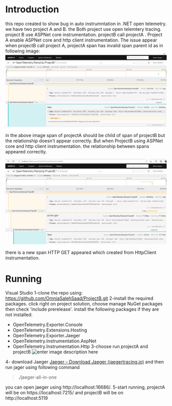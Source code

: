 # Introduction
this repo created to show bug in auto instrumntation in .NET open telemetry.
we have two project A and B. the Both project use open telemtery tracing. project B use ASPNet core instrumentation. projectB call projectA . Project A enable ASPNet core and http client instrumentation.
The issue appear when projectB call project A, projectA span has invalid span parent id as in following image:
![enter image description here](https://github.com/OmniaSalehSaad/ProjectB/blob/master/Images/Screenshot%202022-08-24%20141620.png)
in the above image span of projectA should be child of span of projectB but the relationship doesn't appear correctly.
But when ProjectB using ASPNet core and http client instrumentation. the relationship  between spans appeared correctly.

![enter image description here](https://github.com/OmniaSalehSaad/ProjectB/blob/master/Images/Screenshot%202022-08-24%20142453.png)

there is a new span  HTTP GET appeared which created from HttpClient instrumentation.


# Running

Visual Studio
1-clone the repo using: https://github.com/OmniaSalehSaad/ProjectB.git
2-install the required packages. click right on project solution, choose manage NuGet packages then check 'include prerelease'. install the following packages if they are not installed:
 - OpenTelemetry.Exporter.Console 
 - OpenTelemetry.Extensions.Hosting
 - OpenTelemetry.Exporter.Jaeger
 - OpenTelemetry.Instrumentation.AspNet
 - OpenTelemetry.Instrumentation.Http
3-choose run projectA and projectB 
![enter image description here](https://github.com/OmniaSalehSaad/ProjectB/upload)

4- download Jaeger [Jaeger – Download Jaeger (jaegertracing.io)](https://www.jaegertracing.io/download/)  and then run jager using following command
> ./jaeger-all-in-one

you can open jaeger using http://localhost:16686/. 
5-start running, projectA will be on https://localhost:7215/ and projectB will be on http://localhost:5119


